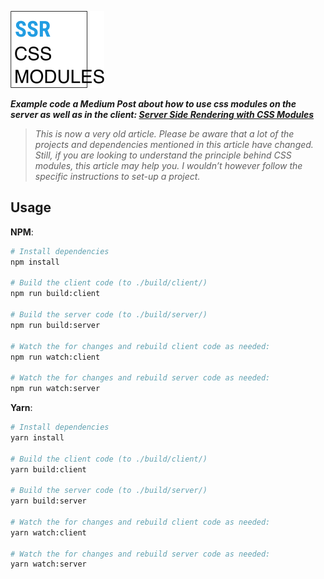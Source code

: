 ![SSR CSS Modules](https://github.com/mattvagni/server-side-css-modules/blob/master/SSR_CSS_Modules.png)

**_Example code a Medium Post about how to use css modules on the server as well as in the client: [Server Side Rendering with CSS Modules](https://medium.com/@mattvagni/server-side-rendering-with-css-modules-6b02f1238eb1)_**

> _This is now a very old article. Please be aware that a lot of the projects and dependencies mentioned in this article have changed. Still, if you are looking to understand the principle behind CSS modules, this article may help you. I wouldn’t however follow the specific instructions to set-up a project._

## Usage

**NPM**:

```bash
# Install dependencies
npm install

# Build the client code (to ./build/client/)
npm run build:client

# Build the server code (to ./build/server/)
npm run build:server

# Watch the for changes and rebuild client code as needed:
npm run watch:client

# Watch the for changes and rebuild server code as needed:
npm run watch:server
```

**Yarn**:

```bash
# Install dependencies
yarn install

# Build the client code (to ./build/client/)
yarn build:client

# Build the server code (to ./build/server/)
yarn build:server

# Watch the for changes and rebuild client code as needed:
yarn watch:client

# Watch the for changes and rebuild server code as needed:
yarn watch:server
```
